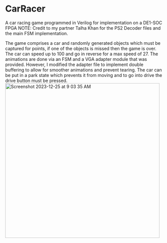 # CarRacer
A car racing game programmed in Verilog for implementation on a DE1-SOC FPGA
NOTE: Credit to my partner Talha Khan for the PS2 Decoder files and the main FSM implementation.

The game comprises a car and randomly generated objects which must be captured for points, if one of the objects is missed then the game is over. The car can speed up to 100 and go in reverse for a max speed of 27. The animations are done via an FSM and a VGA adapter module that was provided. However, I modified the adapter file to implement double buffering to allow for smoother animations and prevent tearing. The car can be put in a park state which prevents it from moving and to go into drive the drive button must be pressed. 
<img width="492" alt="Screenshot 2023-12-25 at 9 03 35 AM" src="https://github.com/SalehMousavi/CarRacer/assets/142183541/9b03c5c4-788f-42be-9b6d-a51ab0903baf">

